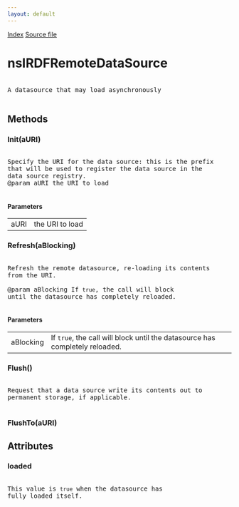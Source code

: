 ```yaml
---
layout: default
---
```

<div id='links'><a href="../index.html">Index</a>
<a href="http://dxr.mozilla.org/mozilla-central/source/rdf/base/nsIRDFRemoteDataSource.idl">Source file</a>
</div>

# nsIRDFRemoteDataSource #
<pre>  
A datasource that may load asynchronously  
  
</pre>
## Methods ##

### Init(aURI) ###
<pre>  
Specify the URI for the data source: this is the prefix  
that will be used to register the data source in the  
data source registry.  
@param aURI the URI to load  
  
</pre>
#### Parameters ####

<table>

<tr>
<td>aURI</td>
<td>the URI to load  
</td>
</tr>

</table>

### Refresh(aBlocking) ###
<pre>  
Refresh the remote datasource, re-loading its contents  
from the URI.  
  
@param aBlocking If <code>true</code>, the call will block  
until the datasource has completely reloaded.  
  
</pre>
#### Parameters ####

<table>

<tr>
<td>aBlocking</td>
<td>If <code>true</code>, the call will block  
until the datasource has completely reloaded.  
</td>
</tr>

</table>

### Flush() ###
<pre>  
Request that a data source write its contents out to   
permanent storage, if applicable.  
  
</pre>
### FlushTo(aURI) ###

## Attributes ##

### loaded ###
<pre>  
This value is <code>true</code> when the datasource has  
fully loaded itself.  
  
</pre>